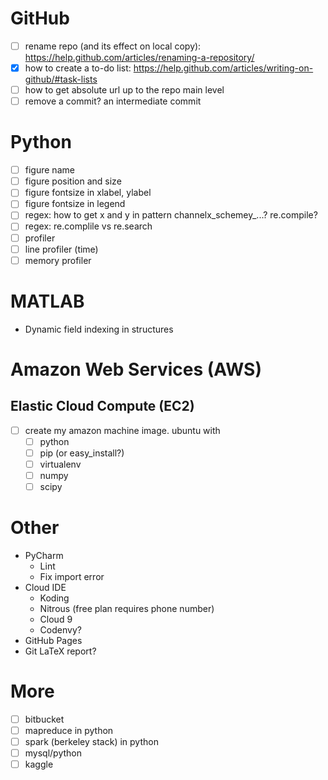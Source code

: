 # GitHub
- [ ] rename repo (and its effect on local copy): https://help.github.com/articles/renaming-a-repository/
- [x] how to create a to-do list: https://help.github.com/articles/writing-on-github/#task-lists
- [ ] how to get absolute url up to the repo main level
- [ ] remove a commit? an intermediate commit

# Python
- [ ] figure name
- [ ] figure position and size
- [ ] figure fontsize in xlabel, ylabel
- [ ] figure fontsize in legend
- [ ] regex: how to get x and y in pattern channelx_schemey_...? re.compile?
- [ ] regex: re.complile vs re.search
- [ ] profiler
- [ ] line profiler (time)
- [ ] memory profiler

# MATLAB
  - Dynamic field indexing in structures

# Amazon Web Services (AWS)
## Elastic Cloud Compute (EC2)
- [ ] create my amazon machine image. ubuntu with
   - [ ] python
   - [ ] pip (or easy_install?)
   - [ ] virtualenv
   - [ ] numpy
   - [ ] scipy

# Other
  - PyCharm 
    - Lint
    - Fix import error
  - Cloud IDE
    - Koding
    - Nitrous (free plan requires phone number)
    - Cloud 9 
    - Codenvy?
  - GitHub Pages
  - Git LaTeX report?
   
# More
- [ ] bitbucket
- [ ] mapreduce in python
- [ ] spark (berkeley stack) in python
- [ ] mysql/python
- [ ] kaggle
